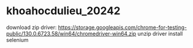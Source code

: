 # khoahocdulieu_20242

download zip driver: https://storage.googleapis.com/chrome-for-testing-public/130.0.6723.58/win64/chromedriver-win64.zip
unzip driver
install selenium
